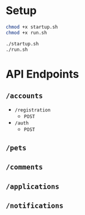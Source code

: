 # Setup
```bash
chmod +x startup.sh
chmod +x run.sh

./startup.sh
./run.sh
```

# API Endpoints
## `/accounts`

- `/registration`
  - `POST`
- `/auth`
  - `POST`

## `/pets`

## `/comments`

## `/applications`

## `/notifications`



